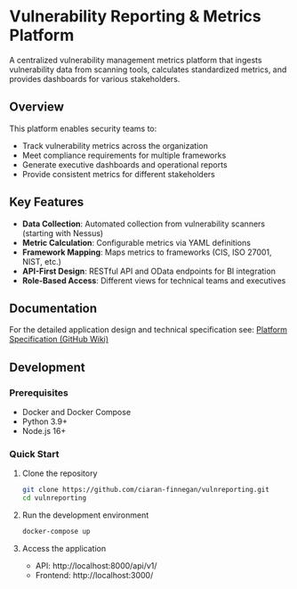# Vulnerability Reporting & Metrics Platform

A centralized vulnerability management metrics platform that ingests vulnerability data from scanning tools, calculates standardized metrics, and provides dashboards for various stakeholders.

## Overview

This platform enables security teams to:
- Track vulnerability metrics across the organization
- Meet compliance requirements for multiple frameworks
- Generate executive dashboards and operational reports
- Provide consistent metrics for different stakeholders

## Key Features

- **Data Collection**: Automated collection from vulnerability scanners (starting with Nessus)
- **Metric Calculation**: Configurable metrics via YAML definitions
- **Framework Mapping**: Maps metrics to frameworks (CIS, ISO 27001, NIST, etc.)
- **API-First Design**: RESTful API and OData endpoints for BI integration
- **Role-Based Access**: Different views for technical teams and executives

## Documentation

For the detailed application design and technical specification see:
[Platform Specification (GitHub Wiki)](https://github.com/ciaran-finnegan/vulnreporting/wiki/Platform-Specification)

## Development

### Prerequisites
- Docker and Docker Compose
- Python 3.9+
- Node.js 16+

### Quick Start
1. Clone the repository
   ```bash
   git clone https://github.com/ciaran-finnegan/vulnreporting.git
   cd vulnreporting
   ```

2. Run the development environment
   ```bash
   docker-compose up
   ```

3. Access the application
   - API: http://localhost:8000/api/v1/
   - Frontend: http://localhost:3000/

